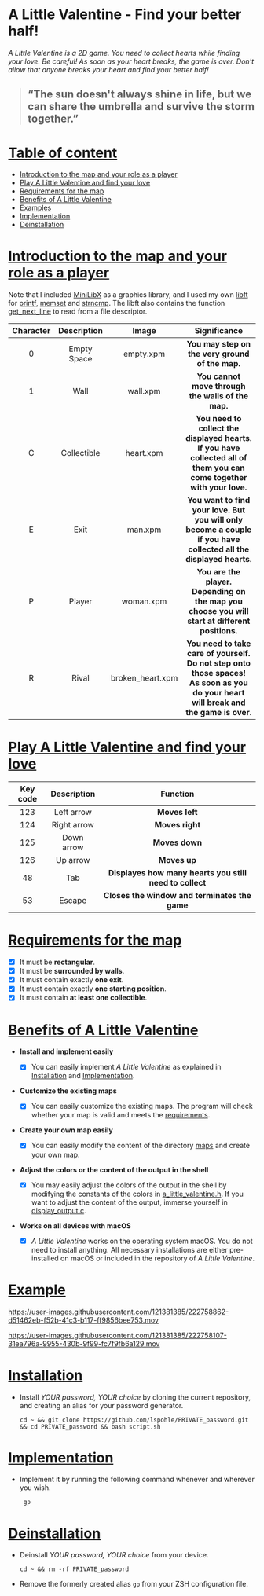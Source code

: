 # A Little Valentine - Find your better half!

*A Little Valentine is a 2D game.
You need to collect hearts while finding your love.
Be careful! As soon as your heart breaks, the game is over.
Don't allow that anyone breaks your heart and find your better half!*

> ## “The sun doesn't always shine in life, but we can share the umbrella and survive the storm together.”

<a name="0"></a>
# [Table of content](#0)
- [Introduction to the map and your role as a player](#1)
- [Play A Little Valentine and find your love](#2)
- [Requirements for the map](#3)
- [Benefits of A Little Valentine](#4)
- [Examples](#4)
- [Implementation](#6)
- [Deinstallation](#7)


<a name="1"></a>
# [Introduction to the map and your role as a player](#1)
Note that I included [MiniLibX](https://github.com/42Paris/minilibx-linux) as a graphics library, and I used my own [libft](https://github.com/lspohle/PRIVATE_a_little_valentine/blob/main/libft) for [printf](https://github.com/lspohle/PRIVATE_a_little_valentine/blob/main/libft/ft_printf.c), [memset](https://github.com/lspohle/PRIVATE_a_little_valentine/blob/main/libft/ft_memset.c) and [strncmp](https://github.com/lspohle/PRIVATE_a_little_valentine/blob/main/libft/ft_strncmp.c). The libft also contains the function [get_next_line](https://github.com/lspohle/PRIVATE_a_little_valentine/blob/main/libft/get_next_line_bonus) to read from a file descriptor. 

|Character|Description|Image|Significance|
|:--:|:--------:|:----:|:----:|
|0|Empty Space|empty.xpm|**You may step on the very ground of the map.**|
|1|Wall|wall.xpm|**You cannot move through the walls of the map.**|
|C|Collectible|heart.xpm|**You need to collect the displayed hearts. If you have collected all of them you can come together with your love.**|
|E|Exit|man.xpm|**You want to find your love. But you will only become a couple if you have collected all the displayed hearts.**|
|P|Player|woman.xpm|**You are the player. Depending on the map you choose you will start at different positions.**|
|R|Rival|broken_heart.xpm|**You need to take care of yourself. Do not step onto those spaces! As soon as you do your heart will break and the game is over.**|

<a name="2"></a>
# [Play A Little Valentine and find your love](#2)
|Key code|Description|Function|
|:--:|:--------:|:--------:|
|123|Left arrow|**Moves left**|
|124|Right arrow|**Moves right**|
|125|Down arrow|**Moves down**|
|126|Up arrow|**Moves up**|
|48|Tab |**Displayes how many hearts you still need to collect**|
|53|Escape|**Closes the window and terminates the game**|

<a name="3"></a>
# [Requirements for the map](#3)
- [x] It must be **rectangular**.
- [x] It must be **surrounded by walls**.
- [x] It must contain exactly **one exit**.
- [x] It must contain exactly **one starting position**.
- [x] It must contain **at least one collectible**.

<a name="4"></a>
# [Benefits of A Little Valentine](#4)

-  **Install and implement easily**

     - [x] You can easily implement *A Little Valentine* as explained in [Installation](#3) and [Implementation](#4).
-  **Customize the existing maps**

     - [x] You can easily customize the existing maps. The program will check whether your map is valid and meets the [requirements](#5).
-  **Create your own map easily**

      - [x] You can easily modify the content of the directory [maps](https://github.com/lspohle/PRIVATE_a_little_valentine/tree/main/maps) and create your own map.
-  **Adjust the colors or the content of the output in the shell**

      - [x] You may easily adjust the colors of the output in the shell by modifying the constants of the colors in [a_little_valentine.h](https://github.com/lspohle/PRIVATE_a_little_valentine/blob/main/srcs/a_little_valentine.h). If you want to adjust the content of the output, immerse yourself in [display_output.c](https://github.com/lspohle/PRIVATE_a_little_valentine/blob/main/srcs/display_output.c).
-  **Works on all devices with macOS**

      - [x] *A Little Valentine* works on the operating system macOS. You do not need to install anything. All necessary installations are either pre-installed on macOS or included in the repository of *A Little Valentine*.

<a name="5"></a>
# [Example](#5)

https://user-images.githubusercontent.com/121381385/222758862-d51462eb-f52b-41c3-b117-ff9856bee753.mov

https://user-images.githubusercontent.com/121381385/222758107-31ea796a-9955-430b-9f99-fc7f9fb6a129.mov


<a name="5"></a>
# [Installation](#5)
- Install *YOUR password, YOUR choice* by cloning the current repository, and creating an alias for your password generator.
      
      cd ~ && git clone https://github.com/lspohle/PRIVATE_password.git && cd PRIVATE_password && bash script.sh

<a name="6"></a>
# [Implementation](#6)
- Implement it by running the following command whenever and wherever you wish.

       gp

<a name="7"></a>
# [Deinstallation](#7)
- Deinstall *YOUR password, YOUR choice* from your device.
      
      cd ~ && rm -rf PRIVATE_password
- Remove the formerly created alias `gp` from your ZSH configuration file.







